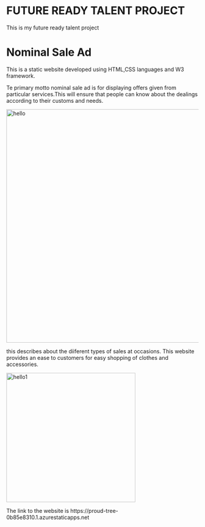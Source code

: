 <h1>FUTURE READY TALENT PROJECT</h1>
<p>This is my future ready talent project</p>
<h1>Nominal Sale Ad</h1>
<p>This is a static website developed using HTML,CSS languages and W3 framework.</p>
<p> Te primary motto nominal sale ad is for displaying offers given from particular services.This will ensure that people can know about the dealings according to their customs and needs.</p>

  
<img width="610" alt="hello" src="https://user-images.githubusercontent.com/109946112/186426306-4d452f35-6f99-4f78-8138-90792c4d19e6.png">


<p> this describes about the diiferent types of sales at occasions. This website provides an ease to customers for easy shopping of clothes and accessories.</p>

<img width="338" alt="hello1" src="https://user-images.githubusercontent.com/109946112/186426963-088980c2-ebdc-46a8-9956-4bab4782cb82.png">

<p> The link to the website is https://proud-tree-0b85e8310.1.azurestaticapps.net </p>
